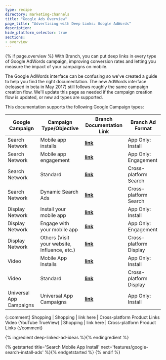 ```yaml
---
type: recipe
directory: marketing-channels
title: "Google Ads Overview"
page_title: "Advertising with Deep Links: Google AdWords"
description:
hide_platform_selector: true
sections:
- overview
---
```


{% if page.overview %}
With Branch, you can put deep links in every type of Google AdWords campaign, improving conversion rates and letting you measure the impact of your campaigns on mobile.  

The Google AdWords interface can be confusing so we've created a guide to help you find the right documentation. The new AdWords interface (released in beta in May 2017) still follows roughly the same campaign creation flow. We'll update this page as needed if the campaign creation flow is updated, or new ad types are supported.

This documentation supports the following Google Campaign types:

Google Campaign | Campaign Type/Objective | Branch Documentation Link | Branch Ad Format
--- | --- | --- | ---
Search Network | Mobile app installs | **[link]({{base.url}}/marketing-channels/google-search-install-ads)** | App Only: Install
Search Network | Mobile app engagement | **[link]({{base.url}}/marketing-channels/google-search-engagement-ads)** | App Only: Engagement
Search Network | Standard  | **[link]({{base.url}}/marketing-channels/google-platform-search-ads)** | Cross-platform Search
Search Network | Dynamic Search Ads  | **[link]({{base.url}}/marketing-channels/google-platform-search-ads)** | Cross-platform Search
Display Network | Install your mobile app | **[link]({{base.url}}/marketing-channels/google-display-install-ads)** | App Only: Install
Display Network | Engage with your mobile app | **[link]({{base.url}}/marketing-channels/google-display-engagement-ads)** | App Only: Engagement
Display Network | Others (Visit your website, Influence, etc.)  | **[link]({{base.url}}/marketing-channels/google-platform-display-ads)** | Cross-platform Display
Video | Mobile App Installs | **[link]({{base.url}}/marketing-channels/google-video-ads)** | App Only: Install
Video | Standard | **[link]({{base.url}}/marketing-channels/google-video-ads)**  | Cross-platform Display
Universal App Campaigns | Universal App Campaigns | **[link]({{base.url}}/marketing-channels/google-uac)** | App Only: Install

{::comment}
Shopping | Shopping | link here | Cross-platform Product Links
Video (YouTube TrueView) | Shopping | link here | Cross-platform Product Links
{:/comment}

{% ingredient deep-linked-ad-ideas %}{% endingredient %}

{% getstarted title='Search Mobile App Install' next='features/google-search-install-ads' %}{% endgetstarted %}
{% endif %}
